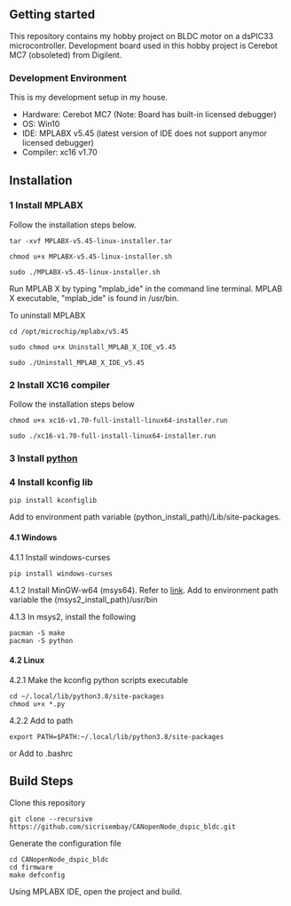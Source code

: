 ## Getting started
This repository contains my hobby project on BLDC motor on a dsPIC33 microcontroller.  Development board used in this hobby project is Cerebot MC7 (obsoleted) from Digilent.

### Development Environment
This is my development setup in my house.
   * Hardware: Cerebot MC7 (Note: Board has built-in licensed debugger)
   * OS: Win10
   * IDE: MPLABX v5.45 (latest version of IDE does not support anymor licensed debugger)
   * Compiler: xc16 v1.70


## Installation

### 1 Install MPLABX

Follow the installation steps below.
```
tar -xvf MPLABX-v5.45-linux-installer.tar

chmod u+x MPLABX-v5.45-linux-installer.sh

sudo ./MPLABX-v5.45-linux-installer.sh
```
Run MPLAB X by typing "mplab_ide" in the command line terminal.
MPLAB X executable, "mplab_ide" is found in /usr/bin.


To uninstall MPLABX
```
cd /opt/microchip/mplabx/v5.45

sudo chmod u+x Uninstall_MPLAB_X_IDE_v5.45

sudo ./Uninstall_MPLAB_X_IDE_v5.45
```


### 2 Install XC16 compiler

Follow the installation steps below
```
chmod u+x xc16-v1.70-full-install-linux64-installer.run

sudo ./xc16-v1.70-full-install-linux64-installer.run
```


### 3 Install [python](https://www.python.org/)


### 4 Install kconfig lib

```
pip install kconfiglib
```
Add to environment path variable (python_install_path)/Lib/site-packages.

#### 4.1 Windows

4.1.1  Install windows-curses

```
pip install windows-curses
```

4.1.2  Install MinGW-w64 (msys64). Refer to [link](https://www.msys2.org/).  Add to environment path variable the (msys2_install_path)/usr/bin


4.1.3 In msys2, install the following
```
pacman -S make
pacman -S python
```

#### 4.2 Linux

4.2.1 Make the kconfig python scripts executable

```
cd ~/.local/lib/python3.8/site-packages
chmod u+x *.py
```

4.2.2 Add to path

```
export PATH=$PATH:~/.local/lib/python3.8/site-packages
```

or Add to .bashrc



## Build Steps

Clone this repository
```
git clone --recursive https://github.com/sicrisembay/CANopenNode_dspic_bldc.git
```

Generate the configuration file
```
cd CANopenNode_dspic_bldc
cd firmware
make defconfig
```

Using MPLABX IDE, open the project and build.


